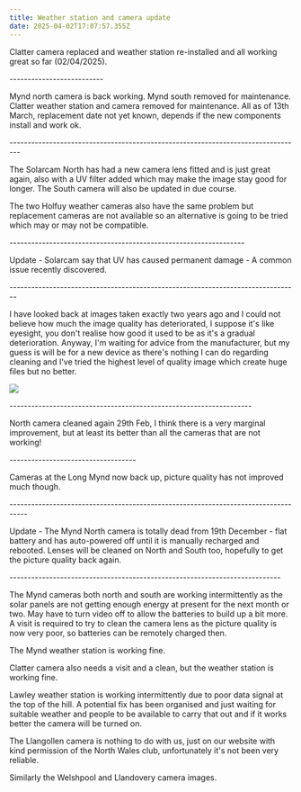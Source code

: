 ```yaml
---
title: Weather station and camera update
date: 2025-04-02T17:07:57.355Z
---
```

Clatter camera replaced and weather station re-installed and all working great so far (02/04/2025).

\--------------------------

Mynd north camera is back working. Mynd south removed for maintenance.  Clatter weather station and camera removed for maintenance.  All as of 13th March,  replacement date not yet known, depends if the new components install and work ok.

\---------------------------------------------------------------------------------

The Solarcam North has had a new camera lens fitted and is just great again, also with a UV filter added which may make the image stay good for longer.  The South camera will also be updated in due course.

The two Holfuy weather cameras also have the same problem but replacement cameras are not available so an alternative is going to be tried which may or may not be compatible.

\-----------------------------------------------------------------

Update - Solarcam say that UV has caused permanent damage - A common issue recently discovered.

\--------------------------------------------------------------------------------

I have looked back at images taken exactly two years ago and I could not believe how much the image quality has deteriorated,  I suppose it's like eyesight, you don't realise how good it used to be as it's a gradual deterioration. Anyway, I'm waiting for advice from the manufacturer, but my guess is will be for a new device as there's nothing I can do regarding cleaning and I've tried the highest level of quality image which create huge files but no better.

![](/img/longmyndnorth_06032020.jpg)

\-------------------------------------------------------------------

North camera cleaned again 29th Feb,  I think there is a very marginal improvement,  but at least its better than all the cameras that are not working!

\-----------------------------------

Cameras at the Long Mynd now back up, picture quality has not improved much though.

\-----------------------------------------------------------------------------------

Update - The Mynd North camera is totally dead from 19th December - flat battery and has auto-powered off until it is manually recharged and rebooted.  Lenses will be cleaned on North and South too, hopefully to get the picture quality back again.

\---------------------------------------------------------------------------

The Mynd cameras both north and south are working intermittently as the solar panels are not getting enough energy at present for the next month or two.  May have to turn video off to allow the batteries to build up a bit more.  A visit is required to try to clean the camera lens as the picture quality is now very poor, so batteries can be remotely charged then.

The Mynd weather station is working fine.

Clatter camera also needs a visit and a clean, but the weather station is working fine.

Lawley weather station is working intermittently due to poor data signal at the top of the hill.  A potential fix has been organised and just waiting for suitable weather and people to be available to carry that out and if it works better the camera will be turned on.

The Llangollen camera is nothing to do with us, just on our website with kind permission of the North Wales club, unfortunately it's not been very reliable.

Similarly the Welshpool and Llandovery camera images.